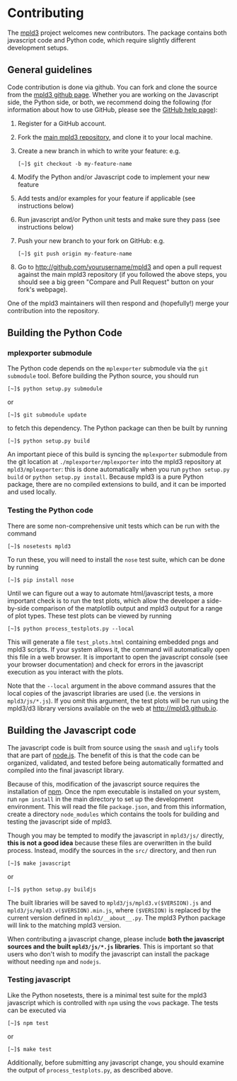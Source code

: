 # Contributing

The [mpld3](https://mpld3.github.io) project welcomes new contributors.
The package contains both javascript code and Python code, which require slightly different development setups.

## General guidelines

Code contribution is done via github. You can fork and clone the source from the [mpld3 github page](http://github.com/jakevdp/mpld3).
Whether you are working on the Javascript side, the Python side, or both, we recommend doing the following (for information about how to use GitHub, please see the [GitHub help page](https://help.github.com/)):

1. Register for a GitHub account.

2. Fork the [main mpld3 repository](http://github.com/jakevdp/mpld3), and clone it to your local machine.

3. Create a new branch in which to write your feature: e.g.

       [~]$ git checkout -b my-feature-name

4. Modify the Python and/or Javascript code to implement your new feature

5. Add tests and/or examples for your feature if applicable (see instructions below)

6. Run javascript and/or Python unit tests and make sure they pass (see instructions below)

7. Push your new branch to your fork on GitHub: e.g.

       [~]$ git push origin my-feature-name

8. Go to http://github.com/yourusername/mpld3 and open a pull request against the main mpld3 repository (if you followed the above steps, you should see a big green "Compare and Pull Request" button on your fork's webpage).

One of the mpld3 maintainers will then respond and (hopefully!) merge your contribution into the repository.

## Building the Python Code
### mplexporter submodule
The Python code depends on the ``mplexporter`` submodule via the ``git submodule`` tool.
Before building the Python source, you should run

    [~]$ python setup.py submodule

or

    [~]$ git submodule update

to fetch this dependency. The Python package can then be built by running

    [~]$ python setup.py build

An important piece of this build is syncing the ``mplexporter`` submodule from the git location at ``./mplexporter/mplexporter`` into the mpld3 repository at ``mpld3/mplexporter``: this is done automatically when you run ``python setup.py build`` or ``python setup.py install``.
Because mpld3 is a pure Python package, there are no compiled extensions to build, and it can be imported and used locally.

### Testing the Python code
There are some non-comprehensive unit tests which can be run with the command

    [~]$ nosetests mpld3

To run these, you will need to install the ``nose`` test suite, which can be done by running

    [~]$ pip install nose

Until we can figure out a way to automate html/javascript tests, a more important check is to run the test plots, which allow the developer a side-by-side comparison of the matplotlib output and mpld3 output for a range of plot types.
These test plots can be viewed by running

    [~]$ python process_testplots.py --local

This will generate a file ``test_plots.html`` containing embedded pngs and mpld3 scripts.
If your system allows it, the command will automatically open this file in a web browser.
It is important to open the javascript console (see your browser documentation) and check for errors in the javascript execution as you interact with the plots.

Note that the ``--local`` argument in the above command assures that the local copies of the javascript libraries are used (i.e. the versions in ``mpld3/js/*.js``).
If you omit this argument, the test plots will be run using the mpld3/d3 library versions available on the web at http://mpld3.github.io.


## Building the Javascript code

The javascript code is built from source using the ``smash`` and ``uglify`` tools that are part of [node.js](http://nodejs.org/).
The benefit of this is that the code can be organized, validated, and tested before being automatically formatted and compiled into the final javascript library.

Because of this, modification of the javascript source requires the installation of [npm](https://www.npmjs.org/).
Once the npm executable is installed on your system, run ``npm install`` in the main directory to set up the development environment.
This will read the file ``package.json``, and from this information, create a directory ``node_modules`` which contains the tools for building and testing the javascript side of mpld3.

Though you may be tempted to modify the javascript in ``mpld3/js/`` directly, **this is not a good idea** because these files are overwritten in the build process.
Instead, modify the sources in the ``src/`` directory, and then run

    [~]$ make javascript

or

    [~]$ python setup.py buildjs

The built libraries will be saved to ``mpld3/js/mpld3.v($VERSION).js`` and ``mpld3/js/mpld3.v($VERSION).min.js``, where ``($VERSION)`` is replaced by the current version defined in ``mpld3/__about__.py``. The mpld3 Python package will link to the matching mpld3 version.

When contributing a javascript change, please include **both the javascript sources and the built ``mpld3/js/*.js`` libraries**.
This is important so that users who don't wish to modify the javascript can install the package without needing ``npm`` and ``nodejs``.

### Testing javascript
Like the Python nosetests, there is a minimal test suite for the mpld3 javascript which is controlled with ``npm`` using the ``vows`` package.
The tests can be executed via

    [~]$ npm test

or
    
    [~]$ make test

Additionally, before submitting any javascript change, you should examine the output of ``process_testplots.py``, as described above.
